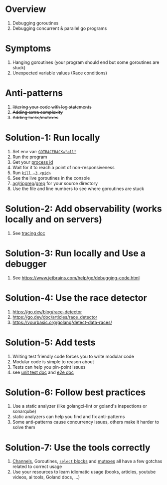 # Overview
1. Debugging goroutines
1. Debugging concurrent & parallel go programs


# Symptoms
1. Hanging goroutines (your program should end but some goroutines are stuck)
1. Unexpected variable values (Race conditions)


# Anti-patterns
1. ~~littering your code with log statements~~
1. ~~Adding extra complexity~~
1. ~~Adding locks/mutexes~~


# Solution-1: Run locally
1. Set env var: [`GOTRACEBACK="all"`](https://pkg.go.dev/runtime#pkg-overview)
1. Run the program
1. Get your [process id](https://pkg.go.dev/os#Getpid)
1. Wait for it to reach a point of non-responsiveness
1. Run [`kill -3 <pid>`](https://man7.org/linux/man-pages/man1/kill.1.html)
1. See the live goroutines in the console
1. [ag](https://github.com/ggreer/the_silver_searcher)/[ripgrep](https://github.com/BurntSushi/ripgrep)/[grep](https://man7.org/linux/man-pages/man1/grep.1.html) for your source directory
1. Use the file and line numbers to see where goroutines are stuck  


# Solution-2: Add observability (works locally and on servers)
1. See [tracing doc](./tracing.md)


# Solution-3: Run locally and Use a debugger
1. See https://www.jetbrains.com/help/go/debugging-code.html


# Solution-4: Use the race detector
1. https://go.dev/blog/race-detector
1. https://go.dev/doc/articles/race_detector
1. https://yourbasic.org/golang/detect-data-races/


# Solution-5: Add tests
1. Writing test friendly code forces you to write modular code
1. Modular code is simple to reason about
1. Tests can help you pin-point issues
1. see [unit test doc](./testing.unit.md) and [e2e doc](./testing.e2e.md)


# Solution-6: Follow best practices
1. Use a static analyzer (like golangci-lint or goland's inspections or sonarqube)
1. static analyzers can help you find and fix anti-patterns
1. Some anti-patterns cause concurrency issues, others make it harder to solve them


# Solution-7: Use the tools correctly
1. [Channels](./concurrency.channels.md), Goroutines, [`select` blocks](TODO) and [mutexes](TODO) all have a few gotchas related to correct usage
1. Use your resources to learn idiomatic usage (books, articles, youtube videos, ai tools, Goland docs, ...)
